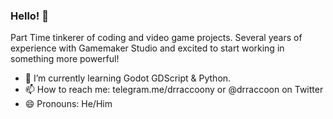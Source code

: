 ### Hello! 👋
Part Time tinkerer of coding and video game projects. Several years of experience with Gamemaker Studio and excited to start working in something more powerful!
- 🌱 I’m currently learning Godot GDScript & Python.
- 📫 How to reach me: telegram.me/drraccoony or @drraccoon on Twitter
- 😄 Pronouns: He/Him
